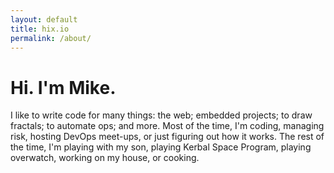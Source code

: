 ```yaml
---
layout: default
title: hix.io
permalink: /about/
---
```

# Hi. I'm Mike.

I like to write code for many things: the web; embedded projects; to
draw fractals; to automate ops; and more. Most of the time, I'm coding,
managing risk, hosting DevOps meet-ups, or just figuring out how it
works. The rest of the time, I'm playing with my son, playing Kerbal
Space Program, playing overwatch, working on my house, or cooking.

